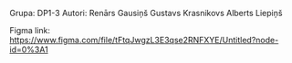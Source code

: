 Grupa: DP1-3
Autori: 
Renārs Gausiņš
Gustavs Krasnikovs
Alberts Liepiņš

Figma link: https://www.figma.com/file/tFtqJwgzL3E3qse2RNFXYE/Untitled?node-id=0%3A1